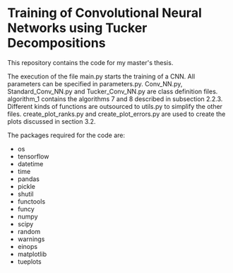 # Training of Convolutional Neural Networks using Tucker Decompositions

This repository contains the code for my master's thesis.

The execution of the file main.py starts the training of a CNN.
All parameters can be specified in parameters.py.
Conv_NN.py, Standard_Conv_NN.py and Tucker_Conv_NN.py are class definition files.
algorithm_1 contains the algorithms 7 and 8 described in subsection 2.2.3.
Different kinds of functions are outsourced to utils.py to simplify the other files.
create_plot_ranks.py and create_plot_errors.py are used to create the plots discussed in section 3.2.


The packages required for the code are:
- os
- tensorflow
- datetime
- time
- pandas
- pickle
- shutil
- functools
- funcy
- numpy
- scipy
- random
- warnings
- einops
- matplotlib
- tueplots
